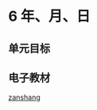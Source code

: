 # 6 年、月、日

## 单元目标



## 电子教材

<Ebook grade="xxsx3b" :pages="76" :paged="89" ></Ebook>

[zanshang](../res/zanshang.md ':include')